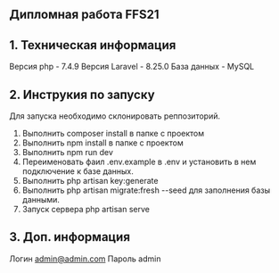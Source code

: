 ## Дипломная работа FFS21

## 1. Техническая информация
Версия php - 7.4.9
Версия Laravel - 8.25.0
База данных - MySQL

## 2. Инструкия по запуску
Для запуска необходимо склонировать реппозиторий.
1. Выполнить composer install в папке с проектом
2. Выполнить npm install в папке с проектом
3. Выполнить npm run dev
4. Переименовать фаил .env.example в .env  и установить в нем подключение к базе данных.
5. Выполнить php artisan key:generate
6. Выполнить php artisan migrate:fresh --seed для заполнения базы данными.
7. Запуск сервера php artisan serve

## 3. Доп. информация
Логин admin@admin.com
Пароль admin